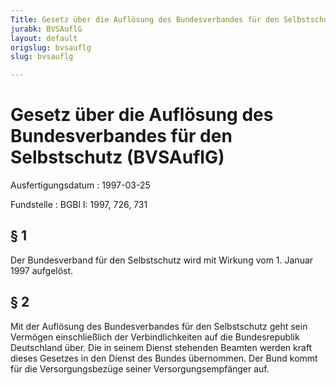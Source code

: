 ```yaml
---
Title: Gesetz über die Auflösung des Bundesverbandes für den Selbstschutz
jurabk: BVSAuflG
layout: default
origslug: bvsauflg
slug: bvsauflg

---
```


# Gesetz über die Auflösung des Bundesverbandes für den Selbstschutz (BVSAuflG)

Ausfertigungsdatum
:   1997-03-25

Fundstelle
:   BGBl I: 1997, 726, 731



## § 1

Der Bundesverband für den Selbstschutz wird mit Wirkung vom 1. Januar
1997 aufgelöst.


## § 2

Mit der Auflösung des Bundesverbandes für den Selbstschutz geht sein
Vermögen einschließlich der Verbindlichkeiten auf die Bundesrepublik
Deutschland über. Die in seinem Dienst stehenden Beamten werden kraft
dieses Gesetzes in den Dienst des Bundes übernommen. Der Bund kommt
für die Versorgungsbezüge seiner Versorgungsempfänger auf.

